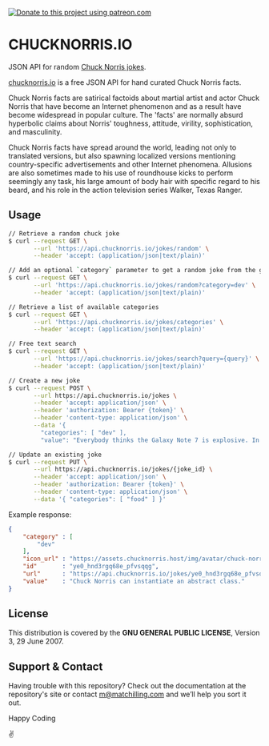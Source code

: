 [![Donate to this project using patreon.com](https://img.shields.io/badge/patreon-donate-yellow.svg)](https://www.patreon.com/matchilling)

# CHUCKNORRIS.IO

JSON API for random [Chuck Norris jokes](https://api.chucknorris.io).

[chucknorris.io](https://api.chucknorris.io) is a free JSON API for hand curated Chuck Norris facts.

Chuck Norris facts are satirical factoids about martial artist and actor Chuck Norris that have become an Internet
phenomenon and as a result have become widespread in popular culture. The 'facts' are normally absurd hyperbolic claims
about Norris' toughness, attitude, virility, sophistication, and masculinity.

Chuck Norris facts have spread around the world, leading not only to translated versions, but also spawning localized
versions mentioning country-specific advertisements and other Internet phenomena. Allusions are also sometimes made to
his use of roundhouse kicks to perform seemingly any task, his large amount of body hair with specific regard to his
beard, and his role in the action television series Walker, Texas Ranger.

## Usage

```sh
// Retrieve a random chuck joke
$ curl --request GET \
       --url 'https://api.chucknorris.io/jokes/random' \
       --header 'accept: (application/json|text/plain)'

// Add an optional `category` parameter to get a random joke from the given category
$ curl --request GET \
       --url 'https://api.chucknorris.io/jokes/random?category=dev' \
       --header 'accept: (application/json|text/plain)'

// Retrieve a list of available categories
$ curl --request GET \
       --url 'https://api.chucknorris.io/jokes/categories' \
       --header 'accept: (application/json|text/plain)'

// Free text search
$ curl --request GET \
       --url 'https://api.chucknorris.io/jokes/search?query={query}' \
       --header 'accept: (application/json|text/plain)'

// Create a new joke
$ curl --request POST \
       --url https://api.chucknorris.io/jokes \
       --header 'accept: application/json' \
       --header 'authorization: Bearer {token}' \
       --header 'content-type: application/json' \
       --data '{
         "categories": [ "dev" ],
         "value": "Everybody thinks the Galaxy Note 7 is explosive. In fact it is only Chuck Norris who tries to send a WhatsApp message with a selfie to his fans." }'

// Update an existing joke
$ curl --request PUT \
       --url https://api.chucknorris.io/jokes/{joke_id} \
       --header 'accept: application/json' \
       --header 'authorization: Bearer {token}' \
       --header 'content-type: application/json' \
       --data '{ "categories": [ "food" ] }'
```

Example response:
```json
{
    "category" : [
        "dev"
    ],
    "icon_url" : "https://assets.chucknorris.host/img/avatar/chuck-norris.png",
    "id"       : "ye0_hnd3rgq68e_pfvsqqg",
    "url"      : "https://api.chucknorris.io/jokes/ye0_hnd3rgq68e_pfvsqqg",
    "value"    : "Chuck Norris can instantiate an abstract class."
}
```

## License

This distribution is covered by the **GNU GENERAL PUBLIC LICENSE**, Version 3, 29 June 2007.

## Support & Contact

Having trouble with this repository? Check out the documentation at the repository's site or contact m@matchilling.com and we’ll help you sort it out.

Happy Coding

:v:
